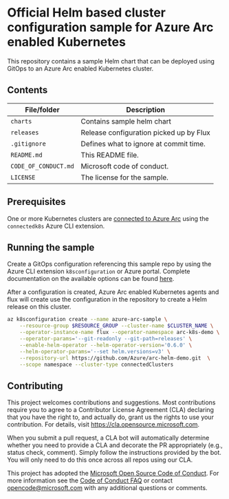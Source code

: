 # Official Helm based cluster configuration sample for Azure Arc enabled Kubernetes

This repository contains a sample Helm chart that can be deployed using GitOps to an Azure Arc enabled Kubernetes cluster.

## Contents

| File/folder          | Description                                |
|----------------------|--------------------------------------------|
| `charts`             | Contains sample helm chart                 |
| `releases`           | Release configuration picked up by Flux    |
| `.gitignore`         | Defines what to ignore at commit time.     |
| `README.md`          | This README file.                          |
| `CODE_OF_CONDUCT.md` | Microsoft code of conduct.                 |
| `LICENSE`            | The license for the sample.                |

## Prerequisites

One or more Kubernetes clusters are [connected to Azure Arc](https://docs.microsoft.com/en-in/azure/azure-arc/kubernetes/connect-cluster) using the `connectedk8s` Azure CLI extension.

## Running the sample

Create a GitOps configuration referencing this sample repo by using the Azure CLI extension `k8sconfiguration` or Azure portal. Complete documentation on the available options can be found [here](https://docs.microsoft.com/en-in/azure/azure-arc/kubernetes/use-gitops-connected-cluster).

After a configuration is created, Azure Arc enabled Kubernetes agents and flux will create use the configuration in the repository to create a Helm release on this cluster.

```bash
az k8sconfiguration create --name azure-arc-sample \
    --resource-group $RESOURCE_GROUP --cluster-name $CLUSTER_NAME \
    --operator-instance-name flux --operator-namespace arc-k8s-demo \
    --operator-params='--git-readonly --git-path=releases' \
    --enable-helm-operator --helm-operator-version='0.6.0' \
    --helm-operator-params='--set helm.versions=v3' \
    --repository-url https://github.com/Azure/arc-helm-demo.git  \
    --scope namespace --cluster-type connectedClusters
```

## Contributing

This project welcomes contributions and suggestions.  Most contributions require you to agree to a
Contributor License Agreement (CLA) declaring that you have the right to, and actually do, grant us
the rights to use your contribution. For details, visit https://cla.opensource.microsoft.com.

When you submit a pull request, a CLA bot will automatically determine whether you need to provide
a CLA and decorate the PR appropriately (e.g., status check, comment). Simply follow the instructions
provided by the bot. You will only need to do this once across all repos using our CLA.

This project has adopted the [Microsoft Open Source Code of Conduct](https://opensource.microsoft.com/codeofconduct/).
For more information see the [Code of Conduct FAQ](https://opensource.microsoft.com/codeofconduct/faq/) or
contact [opencode@microsoft.com](mailto:opencode@microsoft.com) with any additional questions or comments.

